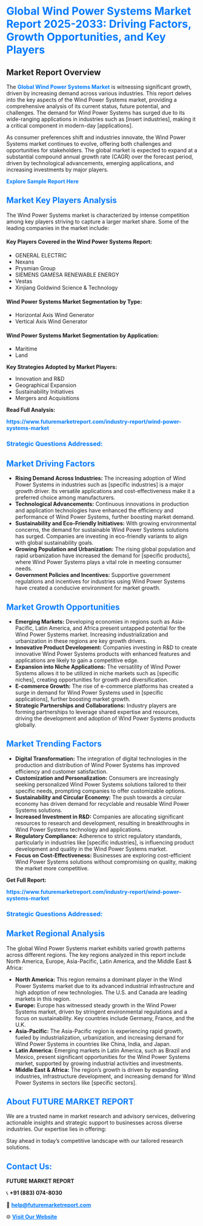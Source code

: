 <h1 style="color: #007BFF;">Global Wind Power Systems Market Report 2025-2033: Driving Factors, Growth Opportunities, and Key Players</h1>

<section id="overview">
<h2>Market Report Overview</h2>
<p>The <a href="https://www.futuremarketreport.com/industry-report/wind-power-systems-market" style="color: #007BFF; text-decoration: none;"><strong>Global Wind Power Systems Market</strong></a> is witnessing significant growth, driven by increasing demand across various industries. This report delves into the key aspects of the Wind Power Systems market, providing a comprehensive analysis of its current status, future potential, and challenges. The demand for Wind Power Systems has surged due to its wide-ranging applications in industries such as [insert industries], making it a critical component in modern-day [applications].</p>
<p>As consumer preferences shift and industries innovate, the Wind Power Systems market continues to evolve, offering both challenges and opportunities for stakeholders. The global market is expected to expand at a substantial compound annual growth rate (CAGR) over the forecast period, driven by technological advancements, emerging applications, and increasing investments by major players.</p>
</section>

<section id="overview">
<p><a href="https://www.futuremarketreport.com/request-sample/reportId=85114" style="color: #007BFF; text-decoration: none;"><strong>Explore Sample Report Here</strong></a></p>
</section>

<section id="key-players">
<h2 style="color: #007BFF;">Market Key Players Analysis</h2>
<p>The Wind Power Systems market is characterized by intense competition among key players striving to capture a larger market share. Some of the leading companies in the market include:</p>
<h4>Key Players Covered in the Wind Power Systems Report:</h4>
<ul><li>GENERAL ELECTRIC</li><li>Nexans</li><li>Prysmian Group</li><li>SIEMENS GAMESA RENEWABLE ENERGY</li><li>Vestas</li><li>Xinjiang Goldwind Science &amp; Technology</li></ul>
<h4>Wind Power Systems Market Segmentation by Type:</h4>
<ul><li>Horizontal Axis Wind Generator</li><li>Vertical Axis Wind Generator</li></ul>

<h4>Wind Power Systems Market Segmentation by Application:</h4>
<ul><li>Maritime</li><li>Land</li></ul>
<p><strong>Key Strategies Adopted by Market Players:</strong></p>
<ul>
<li>Innovation and R&D</li>
<li>Geographical Expansion</li>
<li>Sustainability Initiatives</li>
<li>Mergers and Acquisitions</li>
</ul>
</section>

<section>
<p><strong>Read Full Analysis: </strong></p><a href="https://www.futuremarketreport.com/industry-report/wind-power-systems-market" style="color: #007BFF; text-decoration: none;"><strong>https://www.futuremarketreport.com/industry-report/wind-power-systems-market</strong></a>
<h3 style="color: #007BFF;">Strategic Questions Addressed:</h3>
</section>

<section id="driving-factors">
<h2 style="color: #007BFF;">Market Driving Factors</h2>
<ul>
<li><strong>Rising Demand Across Industries:</strong> The increasing adoption of Wind Power Systems in industries such as [specific industries] is a major growth driver. Its versatile applications and cost-effectiveness make it a preferred choice among manufacturers.</li>
<li><strong>Technological Advancements:</strong> Continuous innovations in production and application technologies have enhanced the efficiency and performance of Wind Power Systems, further boosting market demand.</li>
<li><strong>Sustainability and Eco-Friendly Initiatives:</strong> With growing environmental concerns, the demand for sustainable Wind Power Systems solutions has surged. Companies are investing in eco-friendly variants to align with global sustainability goals.</li>
<li><strong>Growing Population and Urbanization:</strong> The rising global population and rapid urbanization have increased the demand for [specific products], where Wind Power Systems plays a vital role in meeting consumer needs.</li>
<li><strong>Government Policies and Incentives:</strong> Supportive government regulations and incentives for industries using Wind Power Systems have created a conducive environment for market growth.</li>
</ul>
</section>

<section id="growth-opportunities">
<h2 style="color: #007BFF;">Market Growth Opportunities</h2>
<ul>
<li><strong>Emerging Markets:</strong> Developing economies in regions such as Asia-Pacific, Latin America, and Africa present untapped potential for the Wind Power Systems market. Increasing industrialization and urbanization in these regions are key growth drivers.</li>
<li><strong>Innovative Product Development:</strong> Companies investing in R&D to create innovative Wind Power Systems products with enhanced features and applications are likely to gain a competitive edge.</li>
<li><strong>Expansion into Niche Applications:</strong> The versatility of Wind Power Systems allows it to be utilized in niche markets such as [specific niches], creating opportunities for growth and diversification.</li>
<li><strong>E-commerce Growth:</strong> The rise of e-commerce platforms has created a surge in demand for Wind Power Systems used in [specific applications], further boosting market growth.</li>
<li><strong>Strategic Partnerships and Collaborations:</strong> Industry players are forming partnerships to leverage shared expertise and resources, driving the development and adoption of Wind Power Systems products globally.</li>
</ul>
</section>

<section id="trending-factors">
<h2 style="color: #007BFF;">Market Trending Factors</h2>
<ul>
<li><strong>Digital Transformation:</strong> The integration of digital technologies in the production and distribution of Wind Power Systems has improved efficiency and customer satisfaction.</li>
<li><strong>Customization and Personalization:</strong> Consumers are increasingly seeking personalized Wind Power Systems solutions tailored to their specific needs, prompting companies to offer customizable options.</li>
<li><strong>Sustainability and Circular Economy:</strong> The push towards a circular economy has driven demand for recyclable and reusable Wind Power Systems solutions.</li>
<li><strong>Increased Investment in R&D:</strong> Companies are allocating significant resources to research and development, resulting in breakthroughs in Wind Power Systems technology and applications.</li>
<li><strong>Regulatory Compliance:</strong> Adherence to strict regulatory standards, particularly in industries like [specific industries], is influencing product development and quality in the Wind Power Systems market.</li>
<li><strong>Focus on Cost-Effectiveness:</strong> Businesses are exploring cost-efficient Wind Power Systems solutions without compromising on quality, making the market more competitive.</li>
</ul>
</section>

<section>
<p><strong>Get Full Report: </strong></p><a href="https://www.futuremarketreport.com/industry-report/wind-power-systems-market" style="color: #007BFF; text-decoration: none;"><strong>https://www.futuremarketreport.com/industry-report/wind-power-systems-market</strong></a>
<h3 style="color: #007BFF;">Strategic Questions Addressed:</h3>
</section>


<section id="regional-analysis">
<h2 style="color: #007BFF;">Market Regional Analysis</h2>
<p>The global Wind Power Systems market exhibits varied growth patterns across different regions. The key regions analyzed in this report include North America, Europe, Asia-Pacific, Latin America, and the Middle East & Africa:</p>
<ul>
<li><strong>North America:</strong> This region remains a dominant player in the Wind Power Systems market due to its advanced industrial infrastructure and high adoption of new technologies. The U.S. and Canada are leading markets in this region.</li>
<li><strong>Europe:</strong> Europe has witnessed steady growth in the Wind Power Systems market, driven by stringent environmental regulations and a focus on sustainability. Key countries include Germany, France, and the U.K.</li>
<li><strong>Asia-Pacific:</strong> The Asia-Pacific region is experiencing rapid growth, fueled by industrialization, urbanization, and increasing demand for Wind Power Systems in countries like China, India, and Japan.</li>
<li><strong>Latin America:</strong> Emerging markets in Latin America, such as Brazil and Mexico, present significant opportunities for the Wind Power Systems market, supported by growing industrial activities and investments.</li>
<li><strong>Middle East & Africa:</strong> The region’s growth is driven by expanding industries, infrastructure development, and increasing demand for Wind Power Systems in sectors like [specific sectors].</li>
</ul>
</section>

<footer>
<h2 style="color: #007BFF;">About FUTURE MARKET REPORT</h2>
<p>We are a trusted name in market research and advisory services, delivering actionable insights and strategic support to businesses across diverse industries. Our expertise lies in offering:</p>

<p>Stay ahead in today’s competitive landscape with our tailored research solutions.</p>

<h2 style="color: #007BFF;">Contact Us:</h2>
<p><strong>FUTURE MARKET REPORT</strong></p>
<p>📞 <strong>+91 (883) 074-8030</strong></p>
<p>📧 <strong><a href="mailto:help@futuremarketreport.com" style="color: #007BFF;">help@futuremarketreport.com</a></strong></p>
<p>🌐 <strong><a href="https://www.futuremarketreport.com/" style="color: #007BFF;">Visit Our Website</a></strong></p>
</footer>